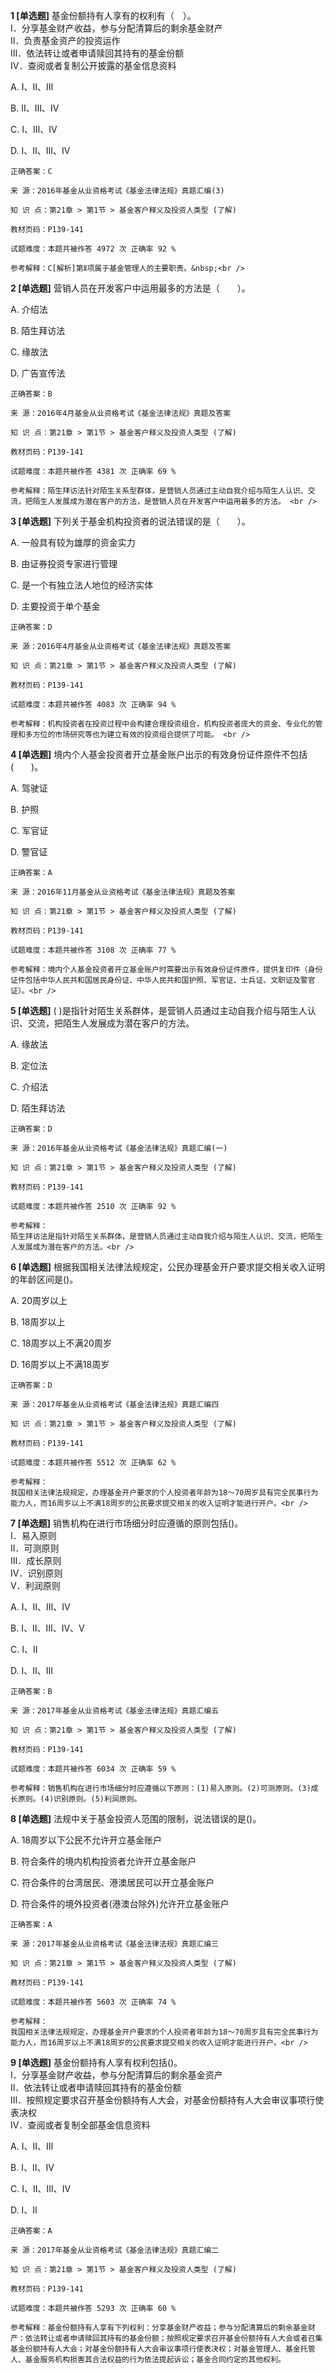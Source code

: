 **1 [单选题]** 基金份额持有人享有的权利有（　）。 <br />
Ⅰ．分享基金财产收益，参与分配清算后的剩余基金财产 <br />
Ⅱ．负责基金资产的投资运作 <br />
Ⅲ．依法转让或者申请赎回其持有的基金份额 <br />
Ⅳ．查阅或者复制公开披露的基金信息资料 

A. Ⅰ、Ⅱ、Ⅲ&nbsp;

B. Ⅱ、Ⅲ、Ⅳ&nbsp;

C. Ⅰ、Ⅲ、Ⅳ&nbsp;

D. Ⅰ、Ⅱ、Ⅲ、Ⅳ&nbsp;

```
正确答案：C

来 源：2016年基金从业资格考试《基金法律法规》真题汇编(3)

知 识 点：第21章 > 第1节 > 基金客户释义及投资人类型 (了解)

教材页码：P139-141

试题难度：本题共被作答 4972 次 正确率 92 %

参考解释：C[解析]第Ⅱ项属于基金管理人的主要职责。&nbsp;<br />

```


**2 [单选题]** 营销人员在开发客户中运用最多的方法是（　　）。 

A. 介绍法

B. 陌生拜访法

C. 缘故法

D. 广告宣传法 

```
正确答案：B

来 源：2016年4月基金从业资格考试《基金法律法规》真题及答案

知 识 点：第21章 > 第1节 > 基金客户释义及投资人类型 (了解)

教材页码：P139-141

试题难度：本题共被作答 4381 次 正确率 69 %

参考解释：陌生拜访法针对陌生关系型群体，是营销人员通过主动自我介绍与陌生人认识、交流，把陌生人发展成为潜在客户的方法，是营销人员在开发客户中运用最多的方法。 <br />

```


**3 [单选题]** 下列关于基金机构投资者的说法错误的是（　　）。 

A. 一般具有较为雄厚的资金实力

B. 由证券投资专家进行管理

C. 是一个有独立法人地位的经济实体

D. 主要投资于单个基金 

```
正确答案：D

来 源：2016年4月基金从业资格考试《基金法律法规》真题及答案

知 识 点：第21章 > 第1节 > 基金客户释义及投资人类型 (了解)

教材页码：P139-141

试题难度：本题共被作答 4083 次 正确率 94 %

参考解释：机构投资者在投资过程中会构建合理投资组合，机构投资者庞大的资金、专业化的管理和多方位的市场研究等也为建立有效的投资组合提供了可能。 <br />

```


**4 [单选题]** 境内个人基金投资者开立基金账户出示的有效身份证件原件不包括(&emsp;&emsp;)。

A. 驾驶证

B. 护照

C. 军官证

D. 警官证

```
正确答案：A

来 源：2016年11月基金从业资格考试《基金法律法规》真题及答案

知 识 点：第21章 > 第1节 > 基金客户释义及投资人类型 (了解)

教材页码：P139-141

试题难度：本题共被作答 3108 次 正确率 77 %

参考解释：境内个人基金投资者开立基金账户时需要出示有效身份证件原件，提供复印件（身份证件包括中华人民共和国居民身份证、中华人民共和国护照、军官证、士兵证、文职证及警官证）。<br />

```


**5 [单选题]** 
( )是指针对陌生关系群体，是营销人员通过主动自我介绍与陌生人认识、交流，把陌生人发展成为潜在客户的方法。

A. 缘故法

B. 定位法

C. 介绍法

D. 陌生拜访法

```
正确答案：D

来 源：2016年基金从业资格考试《基金法律法规》真题汇编(一)

知 识 点：第21章 > 第1节 > 基金客户释义及投资人类型 (了解)

教材页码：P139-141

试题难度：本题共被作答 2510 次 正确率 92 %

参考解释：
陌生拜访法是指针对陌生关系群体，是营销人员通过主动自我介绍与陌生人认识、交流，把陌生人发展成为潜在客户的方法。<br />

```


**6 [单选题]** 
根据我国相关法律法规规定，公民办理基金开户要求提交相关收入证明的年龄区间是()。

A. 20周岁以上

B. 18周岁以上

C. 18周岁以上不满20周岁

D. 16周岁以上不满18周岁

```
正确答案：D

来 源：2017年基金从业资格考试《基金法律法规》真题汇编四

知 识 点：第21章 > 第1节 > 基金客户释义及投资人类型 (了解)

教材页码：P139-141

试题难度：本题共被作答 5512 次 正确率 62 %

参考解释：
我国相关法律法规规定，办理基金开户要求的个人投资者年龄为18～70周岁具有完全民事行为能力人，而16周岁以上不满18周岁的公民要求提交相关的收入证明才能进行开户。<br />

```


**7 [单选题]** 销售机构在进行市场细分时应遵循的原则包括()。<br />
Ⅰ．易入原则<br />
Ⅱ．可测原则<br />
Ⅲ．成长原则<br />
Ⅳ．识别原则<br />
V．利润原则

A. Ⅰ、Ⅱ、Ⅲ、Ⅳ

B. Ⅰ、Ⅱ、Ⅲ、Ⅳ、V

C. Ⅰ、Ⅱ

D. Ⅰ、Ⅱ、Ⅲ

```
正确答案：B

来 源：2017年基金从业资格考试《基金法律法规》真题汇编五

知 识 点：第21章 > 第1节 > 基金客户释义及投资人类型 (了解)

教材页码：P139-141

试题难度：本题共被作答 6034 次 正确率 59 %

参考解释：销售机构在进行市场细分时应遵循以下原则：(1)易入原则。(2)可测原则。(3)成长原则。(4)识别原则。(5)利润原则。
```


**8 [单选题]** 
法规中关于基金投资人范围的限制，说法错误的是()。

A. 18周岁以下公民不允许开立基金账户

B. 符合条件的境内机构投资者允许开立基金账户

C. 符合条件的台湾居民、港澳居民可以开立基金账户

D. 符合条件的境外投资者(港澳台除外)允许开立基金账户

```
正确答案：A

来 源：2017年基金从业资格考试《基金法律法规》真题汇编三

知 识 点：第21章 > 第1节 > 基金客户释义及投资人类型 (了解)

教材页码：P139-141

试题难度：本题共被作答 5603 次 正确率 74 %

参考解释：
我国相关法律法规规定，办理基金开户要求的个人投资者年龄为18～70周岁具有完全民事行为能力人，而16周岁以上不满18周岁的公民要求提交相关的收入证明才能进行开户。<br />

```


**9 [单选题]** 基金份额持有人享有权利包括()。<br />
Ⅰ．分享基金财产收益，参与分配清算后的剩余基金资产<br />
Ⅱ．依法转让或者申请赎回其持有的基金份额<br />
Ⅲ．按照规定要求召开基金份额持有人大会，对基金份额持有人大会审议事项行使表决权<br />
Ⅳ．查阅或者复制全部基金信息资料

A. Ⅰ、Ⅱ、Ⅲ

B. Ⅰ、Ⅱ、Ⅳ

C. Ⅰ、Ⅱ、Ⅲ、Ⅳ

D. Ⅰ、Ⅱ

```
正确答案：A

来 源：2017年基金从业资格考试《基金法律法规》真题汇编二

知 识 点：第21章 > 第1节 > 基金客户释义及投资人类型 (了解)

教材页码：P139-141

试题难度：本题共被作答 5293 次 正确率 60 %

参考解释：基金份额持有人享有下列权利：分享基金财产收益；参与分配清算后的剩余基金财产：依法转让或者申请赎回其持有的基金份额；按照规定要求召开基金份额持有人大会或者召集基金份额持有人大会；对基金份额持有人大会审议事项行使表决权；对基金管理人、基金托管人、基金服务机构损害其合法权益的行为依法提起诉讼；基金合同约定的其他权利。
```

